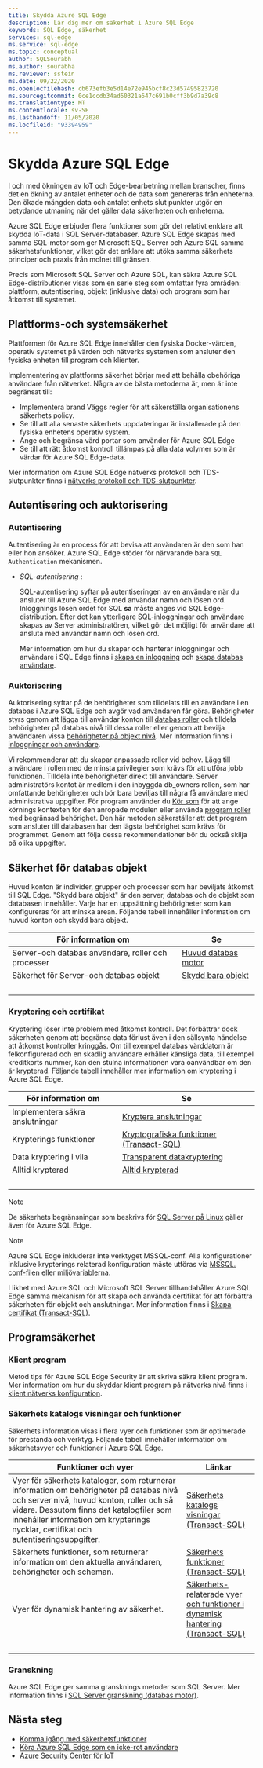 ```yaml
---
title: Skydda Azure SQL Edge
description: Lär dig mer om säkerhet i Azure SQL Edge
keywords: SQL Edge, säkerhet
services: sql-edge
ms.service: sql-edge
ms.topic: conceptual
author: SQLSourabh
ms.author: sourabha
ms.reviewer: sstein
ms.date: 09/22/2020
ms.openlocfilehash: cb673efb3e5d14e72e945bcf8c23d57495823720
ms.sourcegitcommit: 0ce1ccdb34ad60321a647c691b0cff3b9d7a39c8
ms.translationtype: MT
ms.contentlocale: sv-SE
ms.lasthandoff: 11/05/2020
ms.locfileid: "93394959"
---
```

# <a name="securing-azure-sql-edge"></a>Skydda Azure SQL Edge

I och med ökningen av IoT och Edge-bearbetning mellan branscher, finns det en ökning av antalet enheter och de data som genereras från enheterna. Den ökade mängden data och antalet enhets slut punkter utgör en betydande utmaning när det gäller data säkerheten och enheterna. 

Azure SQL Edge erbjuder flera funktioner som gör det relativt enklare att skydda IoT-data i SQL Server-databaser. Azure SQL Edge skapas med samma SQL-motor som ger Microsoft SQL Server och Azure SQL samma säkerhetsfunktioner, vilket gör det enklare att utöka samma säkerhets principer och praxis från molnet till gränsen.

Precis som Microsoft SQL Server och Azure SQL, kan säkra Azure SQL Edge-distributioner visas som en serie steg som omfattar fyra områden: plattform, autentisering, objekt (inklusive data) och program som har åtkomst till systemet. 

## <a name="platform-and-system-security"></a>Plattforms-och systemsäkerhet

Plattformen för Azure SQL Edge innehåller den fysiska Docker-värden, operativ systemet på värden och nätverks systemen som ansluter den fysiska enheten till program och klienter. 

Implementering av plattforms säkerhet börjar med att behålla obehöriga användare från nätverket. Några av de bästa metoderna är, men är inte begränsat till:
- Implementera brand Väggs regler för att säkerställa organisationens säkerhets policy. 
- Se till att alla senaste säkerhets uppdateringar är installerade på den fysiska enhetens operativ system. 
- Ange och begränsa värd portar som använder för Azure SQL Edge
- Se till att rätt åtkomst kontroll tillämpas på alla data volymer som är värdar för Azure SQL Edge-data. 

Mer information om Azure SQL Edge nätverks protokoll och TDS-slutpunkter finns i [nätverks protokoll och TDS-slutpunkter](//previous-versions/sql/sql-server-2008-r2/ms191220(v=sql.105)).

## <a name="authentication-and-authorization"></a>Autentisering och auktorisering 

### <a name="authentication"></a>Autentisering  
Autentisering är en process för att bevisa att användaren är den som han eller hon ansöker. Azure SQL Edge stöder för närvarande bara `SQL Authentication` mekanismen.

- *SQL-autentisering* :

    SQL-autentisering syftar på autentiseringen av en användare när du ansluter till Azure SQL Edge med användar namn och lösen ord. Inloggnings lösen ordet för SQL **sa** måste anges vid SQL Edge-distribution. Efter det kan ytterligare SQL-inloggningar och användare skapas av Server administratören, vilket gör det möjligt för användare att ansluta med användar namn och lösen ord.

    Mer information om hur du skapar och hanterar inloggningar och användare i SQL Edge finns i [skapa en inloggning](/sql/relational-databases/security/authentication-access/create-a-login) och [skapa databas användare](/sql/relational-databases/security/authentication-access/create-a-database-user).

### <a name="authorization"></a>Auktorisering   

Auktorisering syftar på de behörigheter som tilldelats till en användare i en databas i Azure SQL Edge och avgör vad användaren får göra. Behörigheter styrs genom att lägga till användar konton till [databas roller](/sql/relational-databases/security/authentication-access/database-level-roles) och tilldela behörigheter på databas nivå till dessa roller eller genom att bevilja användaren vissa [behörigheter på objekt nivå](/sql/relational-databases/security/permissions-database-engine). Mer information finns i [inloggningar och användare](../azure-sql/database/logins-create-manage.md).

Vi rekommenderar att du skapar anpassade roller vid behov. Lägg till användare i rollen med de minsta privilegier som krävs för att utföra jobb funktionen. Tilldela inte behörigheter direkt till användare. Server administratörs kontot är medlem i den inbyggda db_owners rollen, som har omfattande behörigheter och bör bara beviljas till några få användare med administrativa uppgifter. För program använder du [Kör som](/sql/t-sql/statements/execute-as-clause-transact-sql) för att ange körnings kontexten för den anropade modulen eller använda [program roller](/sql/relational-databases/security/authentication-access/application-roles) med begränsad behörighet. Den här metoden säkerställer att det program som ansluter till databasen har den lägsta behörighet som krävs för programmet. Genom att följa dessa rekommendationer bör du också skilja på olika uppgifter.

## <a name="database-object-security"></a>Säkerhet för databas objekt

Huvud konton är individer, grupper och processer som har beviljats åtkomst till SQL Edge. "Skydd bara objekt" är den server, databas och de objekt som databasen innehåller. Varje har en uppsättning behörigheter som kan konfigureras för att minska arean. Följande tabell innehåller information om huvud konton och skydd bara objekt.

|För information om|Se|  
|---------------------------|---------|  
|Server-och databas användare, roller och processer|[Huvud databas motor](/sql/relational-databases/security/authentication-access/principals-database-engine)|  
|Säkerhet för Server-och databas objekt|[Skydd bara objekt](/sql/relational-databases/security/securables)|
| &nbsp; | &nbsp; |

### <a name="encryption-and-certificates"></a>Kryptering och certifikat  
 
Kryptering löser inte problem med åtkomst kontroll. Det förbättrar dock säkerheten genom att begränsa data förlust även i den sällsynta händelse att åtkomst kontroller kringgås. Om till exempel databas värddatorn är felkonfigurerad och en skadlig användare erhåller känsliga data, till exempel kreditkorts nummer, kan den stulna informationen vara oanvändbar om den är krypterad. Följande tabell innehåller mer information om kryptering i Azure SQL Edge.  
  
|För information om|Se|  
|---------------------------|---------|  
|Implementera säkra anslutningar|[Kryptera anslutningar](/sql/linux/sql-server-linux-encrypted-connections)|  
|Krypterings funktioner|[Kryptografiska funktioner &#40;Transact-SQL&#41;](/sql/t-sql/functions/cryptographic-functions-transact-sql)|
|Data kryptering i vila|[Transparent datakryptering](/sql/relational-databases/security/encryption/transparent-data-encryption)|
|Alltid krypterad|[Alltid krypterad](/sql/relational-databases/security/encryption/always-encrypted-database-engine)|
| &nbsp; | &nbsp; |

> [!NOTE]
> De säkerhets begränsningar som beskrivs för [SQL Server på Linux](/sql/linux/sql-server-linux-security-overview) gäller även för Azure SQL Edge. 


> [!NOTE]
> Azure SQL Edge inkluderar inte verktyget MSSQL-conf. Alla konfigurationer inklusive krypterings relaterad konfiguration måste utföras via [MSSQL. conf-filen](configure.md#configure-by-using-an-mssqlconf-file) eller [miljövariablerna](configure.md#configure-by-using-environment-variables). 


I likhet med Azure SQL och Microsoft SQL Server tillhandahåller Azure SQL Edge samma mekanism för att skapa och använda certifikat för att förbättra säkerheten för objekt och anslutningar. Mer information finns i [Skapa certifikat (Transact-SQL)](/sql/t-sql/statements/create-certificate-transact-sql).


## <a name="application-security"></a>Programsäkerhet

### <a name="client-programs"></a>Klient program

Metod tips för Azure SQL Edge Security är att skriva säkra klient program. Mer information om hur du skyddar klient program på nätverks nivå finns i [klient nätverks konfiguration](/sql/database-engine/configure-windows/client-network-configuration).

### <a name="security-catalog-views-and-functions"></a>Säkerhets katalogs visningar och funktioner  
Säkerhets information visas i flera vyer och funktioner som är optimerade för prestanda och verktyg. Följande tabell innehåller information om säkerhetsvyer och funktioner i Azure SQL Edge.  
  
|Funktioner och vyer|Länkar|  
|---------------------------|---------|  
|Vyer för säkerhets kataloger, som returnerar information om behörigheter på databas nivå och server nivå, huvud konton, roller och så vidare. Dessutom finns det katalogfiler som innehåller information om krypterings nycklar, certifikat och autentiseringsuppgifter.|[Säkerhets katalogs visningar &#40;Transact-SQL&#41;](/sql/relational-databases/system-catalog-views/security-catalog-views-transact-sql)|  
|Säkerhets funktioner, som returnerar information om den aktuella användaren, behörigheter och scheman.|[Säkerhets funktioner &#40;Transact-SQL&#41;](/sql/t-sql/functions/security-functions-transact-sql)|  
|Vyer för dynamisk hantering av säkerhet.|[Säkerhets-relaterade vyer och funktioner i dynamisk hantering &#40;Transact-SQL&#41;](/sql/relational-databases/system-dynamic-management-views/security-related-dynamic-management-views-and-functions-transact-sql)|  
| &nbsp; | &nbsp; |

### <a name="auditing"></a>Granskning 

Azure SQL Edge ger samma gransknings metoder som SQL Server. Mer information finns i [SQL Server granskning (databas motor)](/sql/relational-databases/security/auditing/sql-server-audit-database-engine).


## <a name="next-steps"></a>Nästa steg

- [Komma igång med säkerhetsfunktioner](/sql/linux/sql-server-linux-security-get-started)
- [Köra Azure SQL Edge som en icke-rot användare](configure.md#run-azure-sql-edge-as-non-root-user)
- [Azure Security Center för IoT](../defender-for-iot/overview.md)